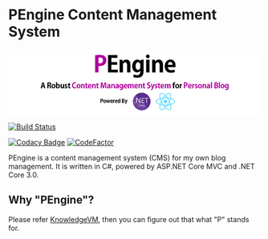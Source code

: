 # PEngine Content Management System

<img src="Documentation/PEngineBanner.png" align="center" />

[![Build Status](https://dev.azure.com/knowledge0636/PEngine/_apis/build/status/0x00000FF.PEngine?branchName=master)](https://dev.azure.com/knowledge0636/PEngine/_build/latest?definitionId=1&branchName=master)

[![Codacy Badge](https://api.codacy.com/project/badge/Grade/33bfd0a3367e497984b2866c7b68f92e)](https://www.codacy.com/manual/0x00000FF/PEngine?utm_source=github.com&amp;utm_medium=referral&amp;utm_content=0x00000FF/PEngine&amp;utm_campaign=Badge_Grade) [![CodeFactor](https://www.codefactor.io/repository/github/0x00000ff/pengine/badge/master)](https://www.codefactor.io/repository/github/0x00000ff/pengine/overview/master)

PEngine is a content management system (CMS) for my own blog management. It is written in C#, powered by ASP.NET Core MVC and .NET Core 3.0.

## Why "PEngine"?

Please refer [KnowledgeVM](https://github.com/0x00000ff/knowledge-vm), then you can figure out that what "P" stands for.
